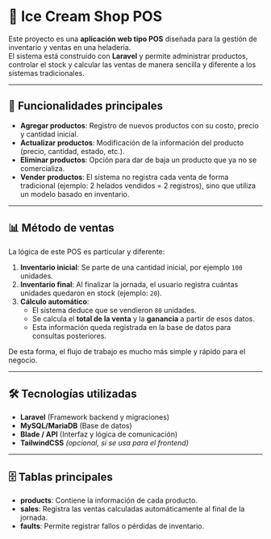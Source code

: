 # 🍦 Ice Cream Shop POS

Este proyecto es una **aplicación web tipo POS** diseñada para la gestión de inventario y ventas en una heladería.  
El sistema está construido con **Laravel** y permite administrar productos, controlar el stock y calcular las ventas de manera sencilla y diferente a los sistemas tradicionales.

---

## 🚀 Funcionalidades principales

- **Agregar productos**: Registro de nuevos productos con su costo, precio y cantidad inicial.  
- **Actualizar productos**: Modificación de la información del producto (precio, cantidad, estado, etc.).  
- **Eliminar productos**: Opción para dar de baja un producto que ya no se comercializa.  
- **Vender productos**: El sistema no registra cada venta de forma tradicional (ejemplo: 2 helados vendidos = 2 registros), sino que utiliza un modelo basado en inventario.

---

## 📊 Método de ventas

La lógica de este POS es particular y diferente:

1. **Inventario inicial**: Se parte de una cantidad inicial, por ejemplo `100` unidades.  
2. **Inventario final**: Al finalizar la jornada, el usuario registra cuántas unidades quedaron en stock (ejemplo: `20`).  
3. **Cálculo automático**:  
   - El sistema deduce que se vendieron `80` unidades.  
   - Se calcula el **total de la venta** y la **ganancia** a partir de esos datos.  
   - Esta información queda registrada en la base de datos para consultas posteriores.

De esta forma, el flujo de trabajo es mucho más simple y rápido para el negocio.

---

## 🛠️ Tecnologías utilizadas

- **Laravel** (Framework backend y migraciones)  
- **MySQL/MariaDB** (Base de datos)  
- **Blade / API** (Interfaz y lógica de comunicación)  
- **TailwindCSS** *(opcional, si se usa para el frontend)*  

---

## 🗄️ Tablas principales

- **products**: Contiene la información de cada producto.  
- **sales**: Registra las ventas calculadas automáticamente al final de la jornada.  
- **faults**: Permite registrar fallos o pérdidas de inventario.  

